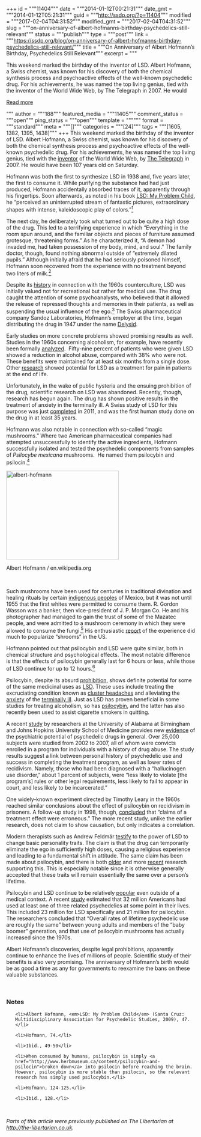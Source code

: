 +++
id = """11404"""
date = """2014-01-12T00:21:31"""
date_gmt = """2014-01-12T05:21:31"""
guid = """http://ssdp.org/?p=11404"""
modified = """2017-02-04T04:31:52"""
modified_gmt = """2017-02-04T04:31:52"""
slug = """on-anniversary-of-albert-hofmanns-birthday-psychedelics-still-relevant"""
status = """publish"""
type = """post"""
link = """https://ssdp.org/blog/on-anniversary-of-albert-hofmanns-birthday-psychedelics-still-relevant/"""
title = """On Anniversary of Albert Hofmann’s Birthday, Psychedelics Still Relevant"""
excerpt = """<p>This weekend marked the birthday of the inventor of LSD. Albert Hofmann, a Swiss chemist, was known for his discovery of both the chemical synthesis process and psychoactive effects of the well-known psychedelic drug. For his achievements, he was named the top living genius, tied with the inventor of the World Wide Web, by The Telegraph in 2007. He would</p>
<div class="h10"></div>
<p><a class="more-link2 flat" href="https://ssdp.org/blog/on-anniversary-of-albert-hofmanns-birthday-psychedelics-still-relevant/">Read more</a></p>
"""
author = """188"""
featured_media = """11405"""
comment_status = """open"""
ping_status = """open"""
template = """"""
format = """standard"""
meta = """[]"""
categories = """[24]"""
tags = """[1605, 1382, 1395, 1438]"""
+++
This weekend marked the birthday of the inventor of LSD. Albert Hofmann, a Swiss chemist, was known for his discovery of both the chemical synthesis process and psychoactive effects of the well-known psychedelic drug. For his achievements, he was named the top living genius, tied with the <a href="http://www.w3.org/People/Berners-Lee/" target="_blank">inventor</a> of the World Wide Web, by <a href="http://www.telegraph.co.uk/news/uknews/1567544/Top-100-living-geniuses.html" target="_blank">The Telegraph</a> in 2007. He would have been 107 years old on Saturday.



Hofmann was both the first to synthesize LSD in 1938 and, five years later, the first to consume it. While purifying the substance had had just produced, Hofmann accidentally absorbed traces of it, apparently through his fingertips. Soon afterwards, as noted in his book <a href="http://www.psychedelic-library.org/child.htm" target="_blank">LSD: My Problem Child</a>, he “perceived an uninterrupted stream of fantastic pictures, extraordinary shapes with intense, kaleidoscopic play of colors.”<a href="http://the-libertarian.co.uk/lsd-still-excessively-restricted-despite-medical-potential/#notes"><sup>1</sup></a>



The next day, he deliberately took what turned out to be quite a high dose of the drug. This led to a terrifying experience in which “Everything in the room spun around, and the familiar objects and pieces of furniture assumed grotesque, threatening forms.” As he characterized it, “A demon had invaded me, had taken possession of my body, mind, and soul.” The family doctor, though, found nothing abnormal outside of “extremely dilated pupils.” Although initially afraid that he had seriously poisoned himself, Hofmann soon recovered from the experience with no treatment beyond two liters of milk.<a href="#notes"><sup>2</sup></a>



Despite its <a href="http://the-libertarian.co.uk/lsd-still-excessively-restricted-despite-medical-potential/" target="_blank">history</a> in connection with the 1960s counterculture, LSD was initially valued not for recreational but rather for medical use. The drug caught the attention of some psychoanalysts, who believed that it allowed the release of repressed thoughts and memories in their patients, as well as suspending the usual influence of the ego.<a href="#notes"><sup>3</sup></a> The Swiss pharmaceutical company Sandoz Laboratories, Hofmann’s employer at the time, began distributing the drug in 1947 under the name <a href="http://www.psymon.com/psychedelia/images/delysid.html" target="_blank">Delysid</a>.



Early studies on more concrete problems showed promising results as well. Studies in the 1960s concerning alcoholism, for example, have recently been formally <a href="http://www.bbc.co.uk/news/health-17297714" target="_blank">analyzed</a>.  Fifty-nine percent of patients who were given LSD showed a reduction in alcohol abuse, compared with 38% who were not. These benefits were maintained for at least six months from a single dose. Other <a href="http://www.maps.org/w3pb/new/1967/1967_kast_3881_1.pdf" target="_blank">research</a> showed potential for LSD as a treatment for pain in patients at the end of life.



Unfortunately, in the wake of public hysteria and the ensuing prohibition of the drug, scientific research on LSD was abandoned. Recently, though, research has begun again. The drug has shown positive results in the treatment of anxiety in the terminally ill. A Swiss study of LSD for this purpose was just <a href="http://www.rawstory.com/rs/2011/06/09/first-clinical-study-of-lsd-in-35-years-finishes-treatment-of-last-subject/" target="_blank">completed</a> in 2011, and was the first human study done on the drug in at least 35 years.



Hofmann was also notable in connection with so-called “magic mushrooms.” Where two American pharmaceutical companies had attempted unsuccessfully to identify the active ingredients, Hofmann successfully isolated and tested the psychedelic components from samples of <i>Psilocybe mexicana</i> mushrooms.  He named them psilocybin and psilocin.<a href="#notes"><sup>4</sup></a>



<div id="albert-hofmann" style="width: 310px" class="wp-caption aligncenter"><a href="/assets/2014/01/albert-hofmann.jpg"><img class="aligncenter size-medium wp-image-11405" alt="albert-hofmann" src="http://ssdp.org/assets/2014/01/albert-hofmann-300x236.jpg" width="300" height="236" /></a><p class="wp-caption-text">Albert Hofmann / en.wikipedia.org</p></div>



&nbsp;



Such mushrooms have been used for centuries in traditional divination and healing rituals by certain <a href="https://en.wikipedia.org/wiki/Mazatec_Indians" target="_blank">indigenous peoples</a> of Mexico, but it was not until 1955 that the first whites were permitted to consume them. R. Gordon Wasson was a banker, then vice-president of J. P. Morgan Co. He and his photographer had managed to gain the trust of some of the Mazatec people, and were admitted to a mushroom ceremony in which they were allowed to consume the fungi.<a href="#notes"><sup>5</sup></a> His enthusiastic <a href="http://books.google.com/books?id=Jj8EAAAAMBAJ&amp;lpg=PA100&amp;ots=biwwlEN8c4&amp;pg=PA100#v=onepage&amp;q&amp;f=false" target="_blank">report</a> of the experience did much to popularize &#8220;shrooms&#8221; in the US.



Hofmann pointed out that psilocybin and LSD were quite similar, both in chemical structure and psychological effects. The most notable difference is that the effects of psilocybin generally last for 6 hours or less, while those of LSD continue for up to 12 hours.<a href="#notes"><sup>6</sup></a>



Psilocybin, despite its absurd <a href="http://the-libertarian.co.uk/psilocybin-still-strictly-prohibited-despite-medical-potential/" target="_blank">prohibition</a>, shows definite potential for some of the same medicinal uses as <a href="http://the-libertarian.co.uk/lsd-still-excessively-restricted-despite-medical-potential/" target="_blank">LSD</a>. These uses include treating the excruciating condition known as <a href="http://www.neurology.org/content/66/12/1920" target="_blank">cluster headaches</a> and alleviating the <a href="https://www.youtube.com/watch?v=cSw8UKjrswY" target="_blank">anxiety</a> of the <a href="https://www.youtube.com/watch?v=tWeEp0S1AAQ" target="_blank">terminally ill</a>. Just as LSD has proven beneficial in some studies for treating alcoholism, so has <a href="https://www.youtube.com/watch?v=pAdmGMceP-4" target="_blank">psilocybin</a>, and the latter has also recently been used to assist cigarette smokers in quitting.



A recent <a href="http://www.psypost.org/2014/01/take-lsd-stay-out-of-prison-huge-study-links-psychedelic-use-to-reduced-recidivism-22063" target="_blank">study</a> by researchers at the University of Alabama at Birmingham and Johns Hopkins University School of Medicine provides new <a href="http://jop.sagepub.com/content/28/1/62.abstract" target="_blank">evidence</a> of the psychiatric potential of psychedelic drugs in general. Over 25,000 subjects were studied from 2002 to 2007, all of whom were convicts enrolled in a program for individuals with a history of drug abuse. The study results suggest a link between personal history of psychedelic use and success in completing the treatment program, as well as lower rates of recidivism. Namely, those who had been diagnosed with a “hallucinogen use disorder,” about 1 percent of subjects, were “less likely to violate [the program’s] rules or other legal requirements, less likely to fail to appear in court, and less likely to be incarcerated.”



One widely-known experiment directed by Timothy Leary in the 1960s reached similar conclusions about the effect of psilocybin on recidivism in prisoners. A follow-up study in 1998, though, <a href="http://www.maps.org/news-letters/v09n4/09410con.bk.html" target="_blank">concluded</a> that “claims of a treatment effect were erroneous.” The more recent study, unlike the earlier research, does not claim to show causation, but only indicates a correlation.



Modern therapists such as Andrew Feldmár <a href="https://www.youtube.com/watch?v=3A-l8hw5LZI" target="_blank">testify</a> to the power of LSD to change basic personality traits. The claim is that the drug can temporarily eliminate the ego in sufficiently high doses, causing a religious experience and leading to a fundamental shift in attitude. The same claim has been made about psilocybin, and there is both <a href="http://www.maps.org/books/pahnke/" target="_blank">older</a> and more <a href="https://www.youtube.com/watch?v=lbRbMavHm-8" target="_blank">recent</a> research supporting this. This is especially notable since it is otherwise generally accepted that these traits will remain essentially the same over a person’s lifetime.



Psilocybin and LSD continue to be relatively <a href="http://www.medicaldaily.com/psychedelic-drug-use-united-states-common-now-1960s-generation-245218" target="_blank">popular</a> even outside of a medical context. A recent <a href="http://f1000research.com/articles/2-98/v1#reflist" target="_blank">study</a> estimated that 32 million Americans had used at least one of three related psychedelics at some point in their lives. This included 23 million for LSD specifically and 21 million for psilocybin. The researchers concluded that “Overall rates of lifetime psychedelic use are roughly the same” between young adults and members of the “baby boomer” generation, and that use of psilocybin mushrooms has actually increased since the 1970s.



Albert Hofmann’s discoveries, despite legal prohibitions, apparently continue to enhance the lives of millions of people. Scientific study of their benefits is also very promising. The anniversary of Hofmann’s birth would be as good a time as any for governments to reexamine the bans on these valuable substances.



&nbsp;

<h3 id="notes">Notes</h3>

<ol>

	<li>Albert Hofmann, <em>LSD: My Problem Child</em> (Santa Cruz: Multidisciplinary Association for Psychedelic Studies, 2009), 47.</li>

	<li>Hofmann, 74.</li>

	<li>Ibid., 49-50</li>

	<li>When consumed by humans, psilocybin is simply <a href="http://www.herbmuseum.ca/content/psilocybin-and-psilocin">broken down</a> into psilocin before reaching the brain. However, psilocybin is more stable than psilocin, so the relevant research has simply used psilocybin.</li>

	<li>Hofmann, 124-125.</li>

	<li>Ibid., 128.</li>

</ol>

&nbsp;



<i>Parts of this article were previously published on The Libertarian at <a href="http://the-libertarian.co.uk" target="_blank">http://the-libertarian.co.uk</a>. </i><i></i>
